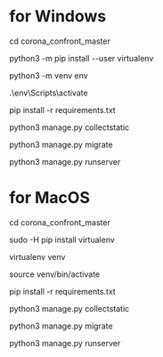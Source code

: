 # for Windows

cd corona_confront_master

python3 -m pip install --user virtualenv

python3 -m venv env

.\env\Scripts\activate

pip install -r requirements.txt

python3 manage.py collectstatic 

python3 manage.py migrate 

python3 manage.py runserver


# for MacOS

cd corona_confront_master

sudo -H pip install virtualenv

virtualenv venv

source venv/bin/activate

pip install -r requirements.txt

python3 manage.py collectstatic 

python3 manage.py migrate 

python3 manage.py runserver
